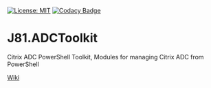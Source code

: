 [![License: MIT](https://img.shields.io/badge/License-MIT-yellow.svg)](https://opensource.org/licenses/MIT)
[![Codacy Badge](https://app.codacy.com/project/badge/Grade/67003aa3935b4871994e42d8cb4c81e3)](https://www.codacy.com?utm_source=github.com&amp;utm_medium=referral&amp;utm_content=j81blog/J81.ADCToolkit&amp;utm_campaign=Badge_Grade)

# J81.ADCToolkit
Citrix ADC PowerShell Toolkit, Modules for managing Citrix ADC from PowerShell

[Wiki](https://github.com/j81blog/J81.ADCToolkit/wiki)

